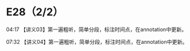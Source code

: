 # E28（2/2）

04:17
【讲义03】第一遍粗听，简单分段，标注时间点，在annotation中更新。

07:32
【讲义04】第一遍粗听，简单分段，标注时间点，在annotation中更新。